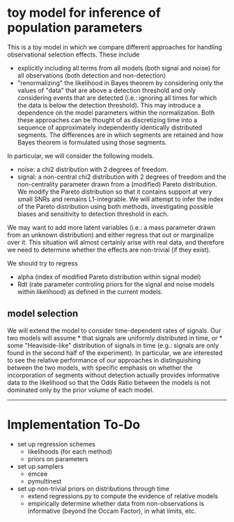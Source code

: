 # toy model for inference of population parameters

This is a toy model in which we compare different approaches for handling observational selection effects. 
These include
  * explicitly including all terms from all models (both signal and noise) for all observations (both detection and non-detection)
  * "renormalizing" the likelihood in Bayes theorem by considering only the values of "data" that are above a detection threshold and only considering events that are detected (i.e.: ignoring all times for which the data is below the detection threshold). This may introduce a dependence on the model parameters within the normalization.
Both these approaches can be thought of as discretizing time into a sequence of approximately independently identically distributed segments. 
The differences are in which segments are retained and how Bayes theorem is formulated using those segments.

In particular, we will consider the following models.
  * noise: a chi2 distribution with 2 degrees of freedom.
  * signal: a non-central chi2 distribution with 2 degrees of freedom and the non-centrality parameter drawn from a (modified) Pareto distribution. We modify the Pareto distribution so that it contains support at very small SNRs and remains L1-integrable.
We will attempt to infer the index of the Pareto distribution using both methods, investigating possible biases and sensitivity to detection threshold in each.

We may want to add more latent variables (i.e.: a mass parameter drawn from an unknown distribution) and either regress that out or marginalize over it. 
This situation will almost certainly arise with real data, and therefore we need to determine whether the effects are non-trivial (if they exist).

We should try to regress
  * alpha (index of modified Pareto distribution within signal model)
  * Rdt (rate parameter controling priors for the signal and noise models within likelihood)
as defined in the current models.

## model selection

We will extend the model to consider time-dependent rates of signals. 
Our two models will assume
    * that signals are uniformly distributed in time, or
    * some "Heaviside-like" distribution of signals in time (e.g.: signals are only found in the second half of the experiment).
In particular, we are interested to see the relative performance of our approaches in distinguishing between the two models, with specific emphasis on whether the incorporation of segments without detection actually provides informative data to the likelihood so that the Odds Ratio between the models is not dominated only by the prior volume of each model.

----------------------------------------------------------------

# Implementation To-Do

  * set up regression schemes
    * likelihoods (for each method)
    * priors on parameters
  * set up samplers 
    * emcee
    * pymultinest
  * set up non-trivial priors on distributions through time 
    * extend regressions.py to compute the evidence of relative models
    * empirically determine whether data from non-observations is informative (beyond the Occam Factor), in what limits, etc.
